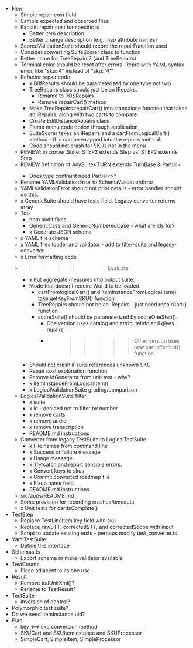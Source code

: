 
* New
  * Simple repair cost field
  * Sample expected and observed files
  * Explain repair cost for specific id
    * Better item description
    * Better change description (e.g. map attribute names)
  * ScoredValidationSuite should record the repairFunction used.
  * Consider converting SuiteScorer class to function
  * Better name for TreeRepairs2 (and TreeRepairs)
  * Terminal color should be reset after errors. Repro with YAML syntax error, like "sku: 4" instead of "sku: '4'"
  * Refactor repair code
    * x DiffResults should be parameterized by one type not two
    * TreeRepairs class should just be an IRepairs.
      * Rename to POSRepairs
      * Remove repairCart() method
    * Make TreeRepairs.repairCart() into standalone function that takes an IRepairs, along with two carts to compare
    * Create EditDistanceRepairs class
    * Plumb menu code option through application
    * SuiteScorer takes an IRepairs and a cartFromLogicalCart() method - this can be wrapped into the repairs method.
    * Code should not crash for SKUs not in the menu
  * REVIEW: in convertSuite: STEP2 extends Step<TURN1> vs. STEP2 extends Step<TURN2>
  * REVIEW definition of AnySuite<TURN extends TurnBase & Partial<CombinedTurn>>
    * Does type contraint need Partial<>?
  * Rename YAMLValidationError to SchemaValidationError
  * YAMLValidationError should not print details - error handler should do this.
  * x GenericSuite should have tests field. Legacy converter returns array
  * Top
    * npm audit fixes
    * GenericCase and GenericNumberedCase - what are ids for?
    * x Generate JSON schema
  * x YAML file schema
  * x YAML files loader and validator - add to filter-suite and legacy-converter
  * x Error formatting code
  * >>>>>> Evaluate
    * x Put aggregate measures into output suite.
    * Mode that doesn't require World to be loaded
      * cartFromlogicalCart() and itemInstanceFromLogicalItem() take getKeyFromSKU() function.
      * TreeRepairs should not be an IRepairs - just need repairCart() function
      * scoreSuite() should be parameterized by scoreOneStep().
        * One version uses catalog and attributeInfo and gives repairs
        * >>>>>> Other version uses new cartIsPerfect() function
    * Should not crash if suite references unknown SKU
    * Repair cost explanation function
    * Remove idGenerator from unit test - why?
    * x itemInstanceFromLogicalItem()
    * x LogicalValidationSuite grading/comparison
  * LogicalValidationSuite filter
    * x suite
    * x id - decided not to filter by number
    * x remove carts
    * x remove audio
    * x remove transcription
    * README.md instructions
  * Converter from legacy TestSuite to LogicalTestSuite
    * x File names from command line
    * x Success or failure message
    * x Usage message
    * x Try/catch and report sensible errors.
    * x Convert keys to skus
    * x Commit converted roadmap file
    * x Fixup name field.
    * README.md instructions
  * src/apps/README.md
  * Some provision for recording crashes/timeouts
  * x Unit tests for cartIsComplete()
* TestStep
  * Replace TestLineItem.key field with sku
  * Replace rawSTT, correctedSTT, and correctedScope with input
  * Script to update existing tests - perhaps modify test_converter.ts
* YamlTestSuite
  * Define this interface
* Schemas.ts
  * Export schema or make validator available
* TestCounts
  * Place adjacent to its one use
* Result
  * Remove toJUnitXml()?
  * Rename to TestResult?
* TestSuite
  * Inversion of control?
* Polymorphic test suite?
* Do we need ItemInstance.uid?
* Plan
  * key <==> sku conversion method
  * SKUCart and SKUItemInstance and SKUProcessor
  * SimpleCart, SimpleItem, SimpleProcessor

